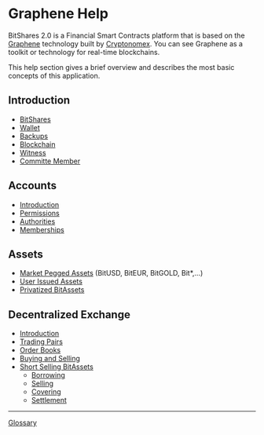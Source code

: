 # Graphene Help

BitShares 2.0 is a Financial Smart Contracts platform that is based on the
[Graphene](https://github.com/cryptonomex/graphene) technology built by
[Cryptonomex](http://cryptonomex.com). You can see Graphene as a toolkit or
technology for real-time blockchains.

This help section gives a brief overview and describes the most basic concepts
of this application.

## Introduction
 * [BitShares](introduction/bitshares.md)
 * [Wallet](introduction/wallets.md)
 * [Backups](introduction/backups.md)
 * [Blockchain](introduction/blockchain.md)
 * [Witness](introduction/witness.md)
 * [Committe Member](introduction/committee.md)

## Accounts
 * [Introduction](accounts/general.md)
 * [Permissions](accounts/permissions.md)
 * [Authorities](accounts/authorities.md)
 * [Memberships](accounts/membership.md)

## Assets
 * [Market Pegged Assets](assets/mpa.md) (BitUSD, BitEUR, BitGOLD, Bit\*,...)
 * [User Issued Assets](assets/uia.md)
 * [Privatized BitAssets](assets/privbitassets.md)

## Decentralized Exchange
 * [Introduction](dex/introduction.md)
 * [Trading Pairs](dex/pairs.md)
 * [Order Books](dex/orderbooks.md)
 * [Buying and Selling](dex/buysell.md)
 * [Short Selling BitAssets](dex/shorting.md)
   * [Borrowing](dex/borrow.md)
   * [Selling](dex/sell.md)
   * [Covering](dex/cover.md)
   * [Settlement](dex/settlement.md)

----------
[Glossary](glossary.md)
